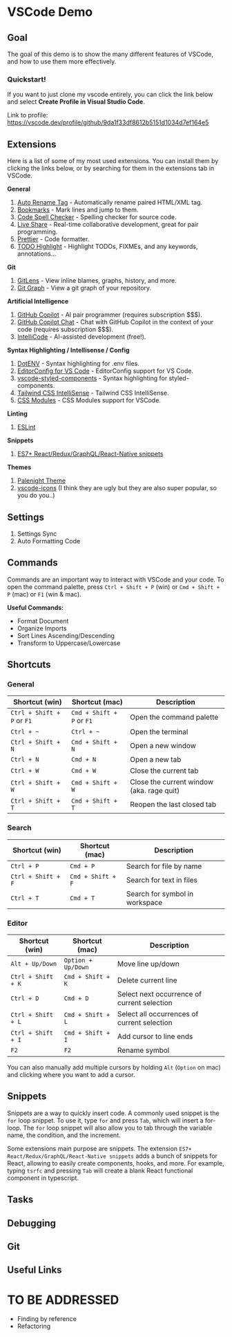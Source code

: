 # VSCode Demo

## Goal

The goal of this demo is to show the many different features of VSCode, and how to use them more effectively.

### Quickstart!

If you want to just clone my vscode entirely, you can click the link below and select **Create Profile in Visual Studio Code**.

Link to profile: https://vscode.dev/profile/github/9da1f33df8612b5151d1034d7ef164e5

## Extensions

Here is a list of some of my most used extensions. You can install them by clicking the links below, or by searching for them in the extensions tab in VSCode.

**General**

1. [Auto Rename Tag](https://marketplace.visualstudio.com/items?itemName=formulahendry.auto-rename-tag) - Automatically rename paired HTML/XML tag.
2. [Bookmarks](https://marketplace.visualstudio.com/items?itemName=alefragnani.Bookmarks) - Mark lines and jump to them.
3. [Code Spell Checker](https://marketplace.visualstudio.com/items?itemName=streetsidesoftware.code-spell-checker) - Spelling checker for source code.
4. [Live Share](https://marketplace.visualstudio.com/items?itemName=MS-vsliveshare.vsliveshare) - Real-time collaborative development, great for pair programming.
5. [Prettier](https://marketplace.visualstudio.com/items?itemName=esbenp.prettier-vscode) - Code formatter.
6. [TODO Highlight](https://marketplace.visualstudio.com/items?itemName=wayou.vscode-todo-highlight) - Highlight TODOs, FIXMEs, and any keywords, annotations...

<!-- [UUID Generator](https://marketplace.visualstudio.com/items?itemName=adrianwilczynski.uuid-generator) - Generate UUIDs. -->

<!-- [Figma for VS Code](https://marketplace.visualstudio.com/items?itemName=figma.figma-vscode-extension) - Figma for VS Code. -->

**Git**

1. [GitLens](https://marketplace.visualstudio.com/items?itemName=eamodio.gitlens) - View inline blames, graphs, history, and more.
2. [Git Graph](https://marketplace.visualstudio.com/items?itemName=mhutchie.git-graph) - View a git graph of your repository.

**Artificial Intelligence**

1. [GitHub Copilot](https://marketplace.visualstudio.com/items?itemName=GitHub.copilot) - AI pair programmer (requires subscription $$$).
2. [GitHub Copilot Chat](https://marketplace.visualstudio.com/items?itemName=GitHub.copilot-chat) - Chat with GitHub Copilot in the context of your code (requires subscription $$$).
3. [IntelliCode](https://marketplace.visualstudio.com/items?itemName=VisualStudioExptTeam.vscodeintellicode) - AI-assisted development (free!).

**Syntax Highlighting / Intellisense / Config**

1. [DotENV](https://marketplace.visualstudio.com/items?itemName=mikestead.dotenv) - Syntax highlighting for .env files.
2. [EditorConfig for VS Code](https://marketplace.visualstudio.com/items?itemName=EditorConfig.EditorConfig) - EditorConfig support for VS Code.
3. [vscode-styled-components](https://marketplace.visualstudio.com/items?itemName=jpoissonnier.vscode-styled-components) - Syntax highlighting for styled-components.
4. [Tailwind CSS IntelliSense](https://marketplace.visualstudio.com/items?itemName=bradlc.vscode-tailwindcss) - Tailwind CSS IntelliSense.
5. [CSS Modules](https://marketplace.visualstudio.com/items?itemName=clinyong.vscode-css-modules) - CSS Modules support for VSCode.

**Linting**

1. [ESLint](https://marketplace.visualstudio.com/items?itemName=dbaeumer.vscode-eslint)

**Snippets**

1. [ES7+ React/Redux/GraphQL/React-Native snippets](https://marketplace.visualstudio.com/items?itemName=dsznajder.es7-react-js-snippets)

**Themes**

1. [Palenight Theme](https://marketplace.visualstudio.com/items?itemName=whizkydee.material-palenight-theme)
2. [vscode-icons](https://marketplace.visualstudio.com/items?itemName=vscode-icons-team.vscode-icons) (I think they are ugly but they are also super popular, so you do you..)

## Settings

1. Settings Sync
2. Auto Formatting Code

## Commands

Commands are an important way to interact with VSCode and your code. To open the command palette, press `Ctrl + Shift + P` (win) or `Cmd + Shift + P` (mac) or `F1` (win & mac).

**Useful Commands:**

- Format Document
- Organize Imports
- Sort Lines Ascending/Descending
- Transform to Uppercase/Lowercase

## Shortcuts

### General

| Shortcut (win)             | Shortcut (mac)            | Description                               |
| -------------------------- | ------------------------- | ----------------------------------------- |
| `Ctrl + Shift + P` or `F1` | `Cmd + Shift + P` or `F1` | Open the command palette                  |
| `Ctrl + ~`                 | `Ctrl + ~`                | Open the terminal                         |
| `Ctrl + Shift + N`         | `Cmd + Shift + N`         | Open a new window                         |
| `Ctrl + N`                 | `Cmd + N`                 | Open a new tab                            |
| `Ctrl + W`                 | `Cmd + W`                 | Close the current tab                     |
| `Ctrl + Shift + W`         | `Cmd + Shift + W`         | Close the current window (aka. rage quit) |
| `Ctrl + Shift + T`         | `Cmd + Shift + T`         | Reopen the last closed tab                |

### Search

| Shortcut (win)     | Shortcut (mac)    | Description                    |
| ------------------ | ----------------- | ------------------------------ |
| `Ctrl + P`         | `Cmd + P`         | Search for file by name        |
| `Ctrl + Shift + F` | `Cmd + Shift + F` | Search for text in files       |
| `Ctrl + T`         | `Cmd + T`         | Search for symbol in workspace |

### Editor

| Shortcut (win)     | Shortcut (mac)     | Description                                 |
| ------------------ | ------------------ | ------------------------------------------- |
| `Alt + Up/Down`    | `Option + Up/Down` | Move line up/down                           |
| `Ctrl + Shift + K` | `Cmd + Shift + K`  | Delete current line                         |
| `Ctrl + D`         | `Cmd + D`          | Select next occurrence of current selection |
| `Ctrl + Shift + L` | `Cmd + Shift + L`  | Select all occurrences of current selection |
| `Ctrl + Shift + I` | `Cmd + Shift + I`  | Add cursor to line ends                     |
| `F2`               | `F2`               | Rename symbol                               |

You can also manually add multiple cursors by holding `Alt` (`Option` on mac) and clicking where you want to add a cursor.

## Snippets

Snippets are a way to quickly insert code. A commonly used snippet is the `for` loop snippet. To use it, type `for` and press `Tab`, which will insert a for-loop. The `for` loop snippet will also allow you to tab through the variable name, the condition, and the increment.

Some extensions main purpose are snippets. The extension `ES7+ React/Redux/GraphQL/React-Native snippets` adds a bunch of snippets for React, allowing to easily create components, hooks, and more. For example, typing `tsrfc` and pressing `Tab` will create a blank React functional component in typescript.

## Tasks

## Debugging

## Git

## Useful Links

# TO BE ADDRESSED

- Finding by reference
- Refactoring
